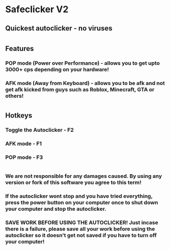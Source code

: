 # Safeclicker V2
## Quickest autoclicker - no viruses

#

## Features
### POP mode (Power over Performance) - allows you to get upto 3000+ cps depending on your hardware!
### AFK mode (Away from Keyboard) - allows you to be afk and not get afk kicked from guys such as Roblox, Minecraft, GTA or others!

#

## Hotkeys
### Toggle the Autoclicker - F2
### AFK mode - F1
### POP mode - F3

#

#

### We are not responsible for any damages caused. By using any version or fork of this software you agree to this term!
### If the autoclicker wont stop and you have tried everything, press the power button on your computer once to shut down your computer and stop the autoclicker.
### SAVE WORK BEFORE USING THE AUTOCLICKER! Just incase there is a failure, please save all your work before using the autoclicker so it doesn't get not saved if you have to turn off your computer!
